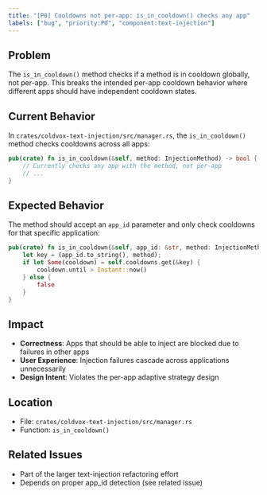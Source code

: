 ```yaml
---
title: "[P0] Cooldowns not per-app: is_in_cooldown() checks any app"
labels: ["bug", "priority:P0", "component:text-injection"]
---
```


## Problem

The `is_in_cooldown()` method checks if a method is in cooldown globally, not per-app. This breaks the intended per-app cooldown behavior where different apps should have independent cooldown states.

## Current Behavior

In `crates/coldvox-text-injection/src/manager.rs`, the `is_in_cooldown()` method checks cooldowns across all apps:

```rust
pub(crate) fn is_in_cooldown(&self, method: InjectionMethod) -> bool {
    // Currently checks any app with the method, not per-app
    // ...
}
```

## Expected Behavior

The method should accept an `app_id` parameter and only check cooldowns for that specific application:

```rust
pub(crate) fn is_in_cooldown(&self, app_id: &str, method: InjectionMethod) -> bool {
    let key = (app_id.to_string(), method);
    if let Some(cooldown) = self.cooldowns.get(&key) {
        cooldown.until > Instant::now()
    } else {
        false
    }
}
```

## Impact

- **Correctness**: Apps that should be able to inject are blocked due to failures in other apps
- **User Experience**: Injection failures cascade across applications unnecessarily
- **Design Intent**: Violates the per-app adaptive strategy design

## Location

- File: `crates/coldvox-text-injection/src/manager.rs`
- Function: `is_in_cooldown()`

## Related Issues

- Part of the larger text-injection refactoring effort
- Depends on proper app_id detection (see related issue)
